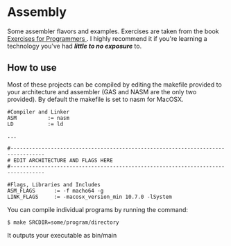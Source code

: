 # Assembly
Some assembler flavors and examples. Exercises are taken from the book <a href="https://pragprog.com/book/bhwb/exercises-for-programmers"> Exercises for Programmers </a>. I highly recommend it if you're learning a technology you've had <strong>*little to no exposure*</strong> to.

## How to use
Most of these projects can be compiled by editing the makefile provided to your architecture and assembler (GAS and NASM are the only two provided). By default the makefile is set to nasm for MacOSX.
```
#Compiler and Linker
ASM          := nasm
LD           := ld

...

#---------------------------------------------------------------------------------
# EDIT ARCHITECTURE AND FLAGS HERE
#---------------------------------------------------------------------------------

#Flags, Libraries and Includes
ASM_FLAGS      := -f macho64 -g
LINK_FLAGS     := -macosx_version_min 10.7.0 -lSystem
```
You can compile individual programs by running the command:
```
$ make SRCDIR=some/program/directory
```
It outputs your executable as bin/main
